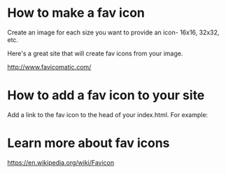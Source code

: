 # How to make a fav icon
Create an image for each size you want to provide an icon- 16x16, 32x32, etc.

Here's a great site that will create fav icons from your image.

http://www.favicomatic.com/

# How to add a fav icon to your site
Add a link to the fav icon to the head of your index.html. For example:

<link rel="icon" type="image/png" href="Content/images/favicon-32x32.png" sizes="32x32" />


# Learn more about fav icons
https://en.wikipedia.org/wiki/Favicon
